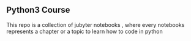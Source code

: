## Python3 Course
This repo is a collection of jubyter notebooks , where every notebooks represents a chapter or a topic to learn how to code in python 
